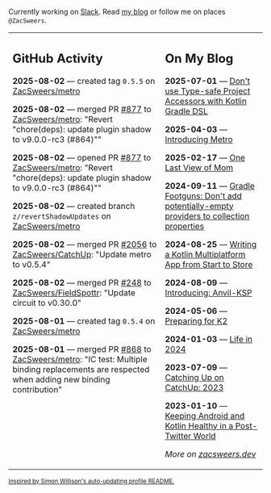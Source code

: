 Currently working on [Slack](https://slack.com/). Read [my blog](https://zacsweers.dev/) or follow me on places `@ZacSweers`.

<table><tr><td valign="top" width="60%">

## GitHub Activity
<!-- githubActivity starts -->
**2025-08-02** — created tag `0.5.5` on [ZacSweers/metro](https://github.com/ZacSweers/metro)

**2025-08-02** — merged PR [#877](https://github.com/ZacSweers/metro/pull/877) to [ZacSweers/metro](https://github.com/ZacSweers/metro): "Revert "chore(deps): update plugin shadow to v9.0.0-rc3 (#864)""

**2025-08-02** — opened PR [#877](https://github.com/ZacSweers/metro/pull/877) to [ZacSweers/metro](https://github.com/ZacSweers/metro): "Revert "chore(deps): update plugin shadow to v9.0.0-rc3 (#864)""

**2025-08-02** — created branch `z/revertShadowUpdates` on [ZacSweers/metro](https://github.com/ZacSweers/metro)

**2025-08-02** — merged PR [#2056](https://github.com/ZacSweers/CatchUp/pull/2056) to [ZacSweers/CatchUp](https://github.com/ZacSweers/CatchUp): "Update metro to v0.5.4"

**2025-08-02** — merged PR [#248](https://github.com/ZacSweers/FieldSpottr/pull/248) to [ZacSweers/FieldSpottr](https://github.com/ZacSweers/FieldSpottr): "Update circuit to v0.30.0"

**2025-08-01** — created tag `0.5.4` on [ZacSweers/metro](https://github.com/ZacSweers/metro)

**2025-08-01** — merged PR [#868](https://github.com/ZacSweers/metro/pull/868) to [ZacSweers/metro](https://github.com/ZacSweers/metro): "IC test: Multiple binding replacements are respected when adding new binding contribution"
<!-- githubActivity ends -->
</td><td valign="top" width="40%">

## On My Blog
<!-- blog starts -->
**2025-07-01** — [Don't use Type-safe Project Accessors with Kotlin Gradle DSL](https://www.zacsweers.dev/dont-use-type-safe-project-accessors-with-kotlin-gradle-dsl/)

**2025-04-03** — [Introducing Metro](https://www.zacsweers.dev/introducing-metro/)

**2025-02-17** — [One Last View of Mom](https://www.zacsweers.dev/one-last-view-of-mom/)

**2024-09-11** — [Gradle Footguns: Don't add potentially-empty providers to collection properties](https://www.zacsweers.dev/gradle-footgun-adding-empty-providers-to-collection-properties/)

**2024-08-25** — [Writing a Kotlin Multiplatform App from Start to Store](https://www.zacsweers.dev/writing-a-kotlin-multiplatform-app-from-start-to-store/)

**2024-08-09** — [Introducing: Anvil-KSP](https://www.zacsweers.dev/introducing-anvil-ksp/)

**2024-05-06** — [Preparing for K2](https://www.zacsweers.dev/preparing-for-k2/)

**2024-01-03** — [Life in 2024](https://www.zacsweers.dev/life-in-2024/)

**2023-07-09** — [Catching Up on CatchUp: 2023](https://www.zacsweers.dev/catching-up-on-catchup-2023/)

**2023-01-10** — [Keeping Android and Kotlin Healthy in a Post-Twitter World](https://www.zacsweers.dev/keeping-android-healthy/)
<!-- blog ends -->
_More on [zacsweers.dev](https://zacsweers.dev/)_
</td></tr></table>

<sub><a href="https://simonwillison.net/2020/Jul/10/self-updating-profile-readme/">Inspired by Simon Willison's auto-updating profile README.</a></sub>